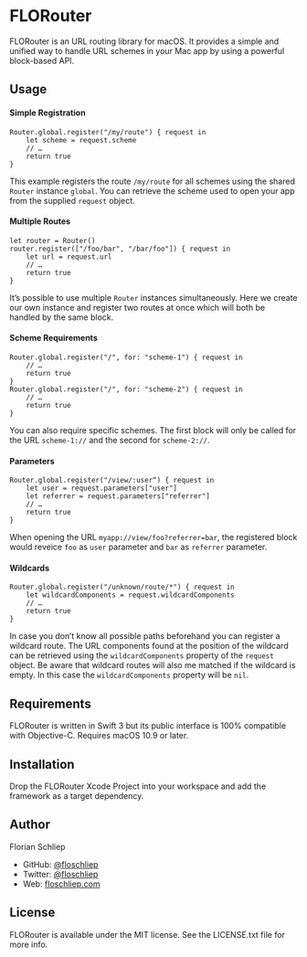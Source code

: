 # FLORouter

FLORouter is an URL routing library for macOS. It provides a simple and unified way to handle URL schemes in your Mac app by using a powerful block-based API.

## Usage
#### Simple Registration
```
Router.global.register("/my/route") { request in
	let scheme = request.scheme
	// …
	return true
}
```

This example registers the route `/my/route` for all schemes using the shared `Router` instance `global`. You can retrieve the scheme used to open your app from the supplied `request` object.
#### Multiple Routes
```
let router = Router()
router.register(["/foo/bar", "/bar/foo"]) { request in
	let url = request.url
	// …
	return true
}
```

It’s possible to use multiple `Router` instances simultaneously. Here we create our own instance and register two routes at once which will both be handled by the same block.
#### Scheme Requirements
```
Router.global.register("/", for: "scheme-1") { request in
	// …
	return true
}
Router.global.register("/", for: "scheme-2") { request in
	// …
	return true
}
```

You can also require specific schemes. The first block will only be called for the URL `scheme-1://` and the second for `scheme-2://`.
#### Parameters
```
Router.global.register("/view/:user“) { request in
	let user = request.parameters["user"]
	let referrer = request.parameters["referrer"]
	// …
	return true
}
```

When opening the URL `myapp://view/foo?referrer=bar`, the registered block would reveice `foo` as `user` parameter and `bar` as `referrer` parameter.
#### Wildcards

```
Router.global.register("/unknown/route/*") { request in
	let wildcardComponents = request.wildcardComponents
	// …
	return true 
}
```

In case you don’t know all possible paths beforehand you can register a wildcard route. The URL components found at the position of the wildcard can be retrieved using the `wildcardComponents` property of the `request` object. Be aware that wildcard routes will also me matched if the wildcard is empty. In this case the `wildcardComponents` property will be `nil`.

## Requirements

FLORouter is written in Swift 3 but its public interface is 100% compatible with Objective-C. Requires macOS 10.9 or later.

## Installation

Drop the FLORouter Xcode Project into your workspace and add the framework as a target dependency.

## Author

Florian Schliep

- GitHub: [@floschliep](https://github.com/floschliep)
- Twitter: [@floschliep](https://twitter.com/floschliep)
- Web: [floschliep.com](https://floschliep.com)

## License

FLORouter is available under the MIT license. See the LICENSE.txt file for more info.